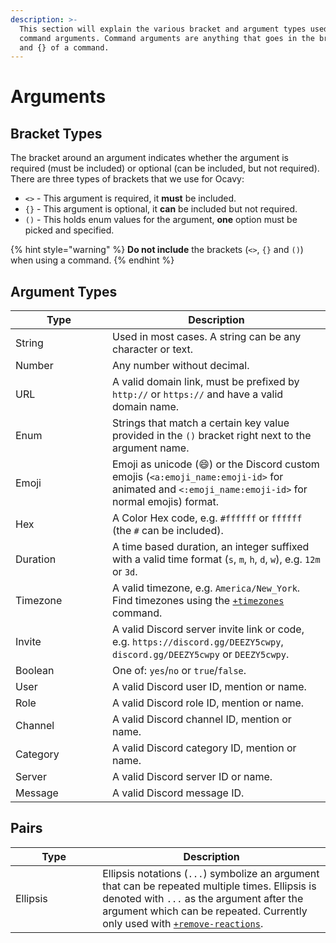 ```yaml
---
description: >-
  This section will explain the various bracket and argument types used for
  command arguments. Command arguments are anything that goes in the brackets <>
  and {} of a command.
---
```


# Arguments

## Bracket Types

The bracket around an argument indicates whether the argument is required (must be included) or optional (can be included, but not required). There are three types of brackets that we use for Ocavy:

* `<>` - This argument is required, it **must** be included.
* `{}` - This argument is optional, it **can** be included but not required.
* `()` - This holds enum values for the argument, **one** option must be picked and specified.

{% hint style="warning" %}
**Do not include** the brackets (`<>`, `{}` and `()`) when using a command.
{% endhint %}

## Argument Types

<table data-full-width="true"><thead><tr><th width="139">Type</th><th>Description</th></tr></thead><tbody><tr><td>String</td><td>Used in most cases. A string can be any character or text.</td></tr><tr><td>Number</td><td>Any number without decimal.</td></tr><tr><td>URL</td><td>A valid domain link, must be prefixed by <code>http://</code> or <code>https://</code> and have a valid domain name.</td></tr><tr><td>Enum</td><td>Strings that match a certain key value provided in the <code>()</code> bracket right next to the argument name.</td></tr><tr><td>Emoji</td><td>Emoji as unicode (😄) or the Discord custom emojis (<code>&#x3C;a:emoji_name:emoji-id></code> for animated and <code>&#x3C;:emoji_name:emoji-id></code> for normal emojis) format.</td></tr><tr><td>Hex</td><td>A Color Hex code, e.g. <code>#ffffff</code> or <code>ffffff</code> (the <code>#</code> can be included).</td></tr><tr><td>Duration</td><td>A time based duration, an integer suffixed with a valid time format (<code>s</code>, <code>m</code>, <code>h</code>, <code>d</code>, <code>w</code>), e.g. <code>12m</code> or <code>3d</code>.</td></tr><tr><td>Timezone</td><td>A valid timezone, e.g. <code>America/New_York</code>. Find timezones using the <a href="commands/utility/+timezones.md"><code>+timezones</code></a> command.</td></tr><tr><td>Invite</td><td>A valid Discord server invite link or code, e.g. <code>https://discord.gg/DEEZY5cwpy</code>, <code>discord.gg/DEEZY5cwpy</code> or <code>DEEZY5cwpy</code>.</td></tr><tr><td>Boolean</td><td>One of: <code>yes</code>/<code>no</code> or <code>true</code>/<code>false</code>.</td></tr><tr><td>User</td><td>A valid Discord user ID, mention or name.</td></tr><tr><td>Role</td><td>A valid Discord role ID, mention or name.</td></tr><tr><td>Channel</td><td>A valid Discord channel ID, mention or name.</td></tr><tr><td>Category</td><td>A valid Discord category ID, mention or name.</td></tr><tr><td>Server</td><td>A valid Discord server ID or name.</td></tr><tr><td>Message</td><td>A valid Discord message ID.</td></tr></tbody></table>

## Pairs

<table><thead><tr><th width="123.22653721682846">Type</th><th>Description</th></tr></thead><tbody><tr><td>Ellipsis</td><td>Ellipsis notations (<code>...</code>) symbolize an argument that can be repeated multiple times. Ellipsis is denoted with <code>...</code> as the argument after the argument which can be repeated. Currently only used with <a href="commands/moderation/+remove-reactions.md"><code>+remove-reactions</code></a>.</td></tr></tbody></table>
